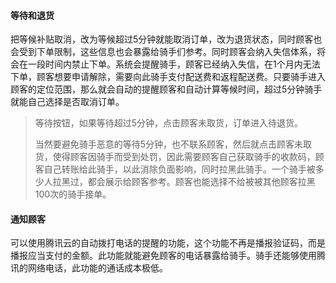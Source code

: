 #### 等待和退货

把等候补贴取消，改为等候超过5分钟就能取消订单，改为退货状态，同时顾客也会受到下单限制，这些信息也会暴露给骑手们参考。同时顾客会纳入失信体系，将会在一段时间内禁止下单。系统会提醒骑手，顾客已经纳入失信，在1个月内无法下单，顾客想要申请解除，需要向此骑手支付配送费和返程配送费。只要骑手进入顾客的定位范围，那么就会自动的提醒顾客和自动计算等候时间，超过5分钟骑手就能自己选择是否取消订单。

> 等待按钮，如果等待超过5分钟，点击顾客未取货，订单进入待退货。
>
> 当然要避免骑手恶意的等待5分钟，也不联系顾客，然后就点击顾客未取货，使得顾客因骑手而受到处罚，因此需要顾客自己获取骑手的收款码，顾客自己转账给此骑手，以此消除负面影响，同时拉黑此骑手。一个骑手被多少人拉黑过，都会展示给顾客参考。顾客也能选择不给被被其他顾客拉黑100次的骑手接单。

#### 通知顾客

可以使用腾讯云的自动拨打电话的提醒的功能，这个功能不再是播报验证码，而是播报应当支付的金额。此功能就能避免顾客的电话暴露给骑手。骑手还能够使用腾讯的网络电话，此功能的通话成本极低。